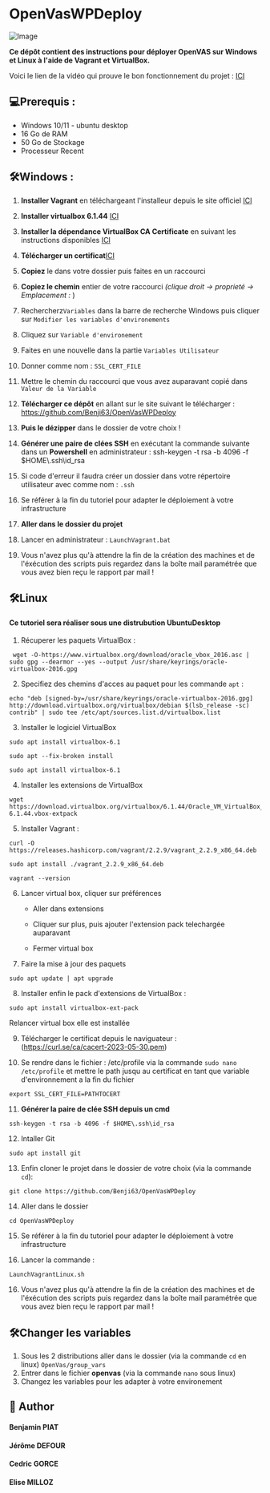 # OpenVasWPDeploy

![Image](https://i.ibb.co/FJgcYt0/Group-10.png)
        
**Ce dépôt contient des instructions pour déployer OpenVAS sur Windows et Linux à l'aide de Vagrant et VirtualBox.**

Voici le lien de la vidéo qui prouve le bon fonctionnement du projet : [ICI](https://www.youtube.com/watch?v=oh4xd9b3LIM)

## 💻Prerequis : 
-  Windows 10/11 - ubuntu desktop
- 16 Go de RAM
- 50 Go de Stockage
- Processeur Recent

## 🛠️Windows : 


1.  **Installer Vagrant** en téléchargeant l'installeur depuis le site officiel [ICI](https://releases.hashicorp.com/vagrant/2.3.7/vagrant_2.3.7_windows_amd64.msi)

2. **Installer virtualbox 6.1.44** [ICI](https://download.virtualbox.org/virtualbox/6.1.44/VirtualBox-6.1.44-156814-Win.exe)

3. **Installer la dépendance VirtualBox CA Certificate** en suivant les instructions disponibles [ICI](https://download.virtualbox.org/virtualbox/6.1.44/Oracle_VM_VirtualBox_Extension_Pack-6.1.44.vbox-extpack)

4. **Télécharger un certificat**[ICI](https://curl.se/ca/cacert-2023-05-30.pem)

5.  **Copiez**  le dans votre dossier puis faites en un raccourci 
6. **Copiez le chemin** entier de votre raccourci *(clique droit -> proprieté -> Emplacement :* )

7. Rechercherz`Variables` dans la barre de recherche Windows puis cliquer sur `Modifier les variables d'environements`
8. Cliquez sur `Variable d'environement`
9. Faites en une nouvelle dans la partie `Variables Utilisateur`

10. Donner comme nom : `SSL_CERT_FILE `
11. Mettre le chemin du raccourci que vous avez auparavant copié dans `Valeur de la Variable`
12. **Télécharger ce dépôt** en allant sur le site suivant le télécharger : https://github.com/Benji63/OpenVasWPDeploy
13. **Puis le dézipper** dans le dossier de votre choix !
14. **Générer une paire de clées SSH** en exécutant la commande suivante dans un **Powershell** en administrateur :
ssh-keygen -t rsa -b 4096 -f $HOME\\.ssh\id_rsa

15. Si code d'erreur il faudra créer un dossier dans votre répertoire utilisateur avec comme nom : `.ssh`
16. Se référer à la fin du tutoriel pour adapter le déploiement à votre infrastructure 

17. **Aller dans le dossier du projet**

18. Lancer en administrateur : `LaunchVagrant.bat`

19. Vous n'avez plus qu'à attendre la fin de la création des machines et de l'éxécution des scripts puis regardez dans la boîte mail paramétrée que vous avez bien reçu le rapport par mail ! 


## 🛠️Linux

#### Ce tutoriel sera réaliser sous une distrubution UbuntuDesktop

1. Récuperer les paquets VirtualBox :


```
 wget -O-https://www.virtualbox.org/download/oracle_vbox_2016.asc | sudo gpg --dearmor --yes --output /usr/share/keyrings/oracle-virtualbox-2016.gpg
```


2. Specifiez des chemins d'acces au paquet pour les commande `apt` :

```
echo "deb [signed-by=/usr/share/keyrings/oracle-virtualbox-2016.gpg] http://download.virtualbox.org/virtualbox/debian $(lsb_release -sc) contrib" | sudo tee /etc/apt/sources.list.d/virtualbox.list
```
3. Installer le logiciel VirtualBox

```
sudo apt install virtualbox-6.1

sudo apt --fix-broken install

sudo apt install virtualbox-6.1
```

4. Installer les extensions de VirtualBox 

```
wget https://download.virtualbox.org/virtualbox/6.1.44/Oracle_VM_VirtualBox_Extension_Pack-6.1.44.vbox-extpack
```
5. Installer Vagrant :

```
curl -O https://releases.hashicorp.com/vagrant/2.2.9/vagrant_2.2.9_x86_64.deb
```

```
sudo apt install ./vagrant_2.2.9_x86_64.deb
```
```
vagrant --version
```

6. Lancer virtual box, cliquer sur préférences 

    - Aller dans extensions

    - Cliquer sur plus, puis ajouter l'extension pack telechargée auparavant
    - Fermer virtual box

7. Faire la mise à jour des paquets

```
sudo apt update | apt upgrade
```
8. Installer enfin le pack d'extensions de VirtualBox : 
 
```
sudo apt install virtualbox-ext-pack
```
Relancer virtual box elle est installée

9. Télécharger le certificat depuis le naviguateur :  (https://curl.se/ca/cacert-2023-05-30.pem)



10. Se rendre dans le fichier  : /etc/profile via la commande `sudo nano /etc/profile` et mettre le path jusqu au certificat en tant que variable d'environnement a la fin du fichier

```
export SSL_CERT_FILE=PATHTOCERT
```
    
11. **Générer la paire de clée SSH depuis un cmd**

```
ssh-keygen -t rsa -b 4096 -f $HOME\.ssh\id_rsa
```
12. Intaller Git

```
sudo apt install git
```
13. Enfin cloner le projet dans le dossier de votre choix (via la commande `cd`): 

```
git clone https://github.com/Benji63/OpenVasWPDeploy
```
14. Aller dans le dossier 

```
cd OpenVasWPDeploy
```
15. Se référer à la fin du tutoriel pour adapter le déploiement à votre infrastructure 

15. Lancer la commande : 

```
LaunchVagrantLinux.sh
```

16. Vous n'avez plus qu'à attendre la fin de la création des machines et de l'éxécution des scripts puis regardez dans la boîte mail paramétrée que vous avez bien reçu le rapport par mail ! 

 
 ## 🛠️Changer les variables 

1. Sous les 2 distributions aller dans le dossier (via la commande `cd` en linux)  `OpenVas/group_vars`
2. Entrer dans le fichier **openvas** (via la commande `nano` sous linux) 
3. Changez les variables pour les adapter à votre environement




## 🙇 Author
#### Benjamin PIAT
#### Jérôme DEFOUR
#### Cedric GORCE
#### Elise MILLOZ
        




        

